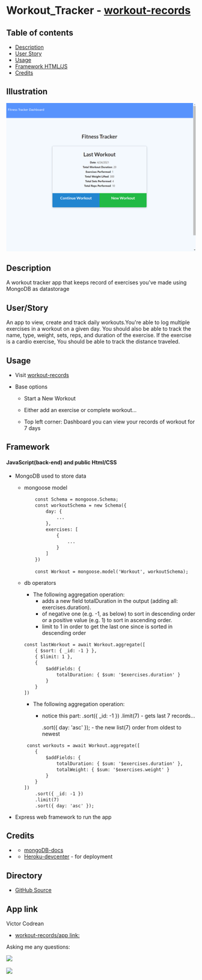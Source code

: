 # Workout_Tracker - [workout-records](https://workout-records.herokuapp.com/)

## Table of contents
- [Description](#Description)
- [User Story](#User/Story)
- [Usage](#Usage)
- [Framework HTML/JS](#Framework)
- [Credits](#Credits)

## Illustration

![sampleReadme](./public/assets/pictures/app-illustration.gif)

## Description

A workout tracker app that keeps record of exercises you've made using MongoDB as datastorage
   
## User/Story  

An app to view, create and track daily workouts.You're able to log multiple exercises in a workout on a given day. You should also be able to track the name, type, weight, sets, reps, and duration of the exercise. If the exercise is a cardio exercise, You should be able to track the distance traveled.


## Usage

* Visit [workout-records](https://workout-records.herokuapp.com/?id=608766423fa3570015585e4e)

* Base options
  * Start a New Workout

  * Either add an exercise or complete workout...

  * Top left corner: Dashboard you can view your records of workout for 7 days

## Framework

#### JavaScript(back-end) and public Html/CSS

  * MongoDB used to store data
    * mongoose model
        ```
            const Schema = mongoose.Schema;
            const workoutSchema = new Schema({
                day: {
                    ...
                },
                exercises: [
                    {
                        ...
                    }
                ]
            })

            const Workout = mongoose.model('Workout', workoutSchema);
        ```
    * db operators
        * The following aggregation operation:
            * adds a new field totalDuration in the output
            (adding all: exercises.duration).
            * of negative one (e.g. -1, as below) to sort 
            in descending order or a positive value (e.g. 1)
            to sort in ascending order.
            * limit to 1 in order to get the last one since is 
            sorted in descending order
        ```
        const lastWorkout = await Workout.aggregate([
            { $sort: { _id: -1 } },
            { $limit: 1 },
            {
                $addFields: {
                    totalDuration: { $sum: '$exercises.duration' }
                }
            }
        ])
        ```
        * The following aggregation operation:
            * notice this part:
                .sort({ _id: -1 })
                .limit(7)
                           - gets last 7 records...

                .sort({ day: 'asc' }); - the new list(7) order
                                        from oldest to newest 

        ```
         const workouts = await Workout.aggregate([
            {
                $addFields: {
                    totalDuration: { $sum: '$exercises.duration' },
                    totalWeight: { $sum: '$exercises.weight' }
                }
            }
        ])
            .sort({ _id: -1 })
            .limit(7)
            .sort({ day: 'asc' });
        ```

  * Express web framework to run the app
    
## Credits
 * - [mongoDB-docs](https://docs.mongodb.com/manual/reference/operator/aggregation/addFields/)
 * - [Heroku-devcenter](https://devcenter.heroku.com/) - for deployment


## Directory
* [GitHub Source](https://github.com/VictorCodrean/Workout_Tracker)

## App link
Victor Codrean    
*  [workout-records/app link:](https://workout-records.herokuapp.com/)


Asking me any questions:

<a href="mailto:codreanvictor@gmail.com" style="text-decoration:none"><img height="20" src = "https://img.shields.io/badge/Gmail-c14438?&style=for-the-badge&logo=gmail&logoColor=white&style=plastic"></a>

[<img height="20" src="https://img.shields.io/badge/-GitHub-black.svg?&style=for-the-badge&logo=github&logoColor=white&style=plastic"/>](https://github.com/VictorCodrean)

